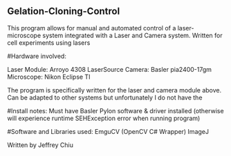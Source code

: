 ## Gelation-Cloning-Control
This program allows for manual and automated control of a laser-microscope system integrated with a Laser and Camera system. Written for cell experiments using lasers

#Hardware involved:

Laser Module:   Arroyo 4308 LaserSource
Camera:         Basler pia2400-17gm
Microscope:     Nikon Eclipse TI

The program is specifically written for the laser and camera module above. Can be adapted to other systems but unfortunately I do not have the 

#Install notes:
Must have Basler Pylon software & driver installed (otherwise will experience runtime SEHException error when running program)

#Software and Libraries used:
EmguCV (OpenCV C# Wrapper)
ImageJ

Written by Jeffrey Chiu
